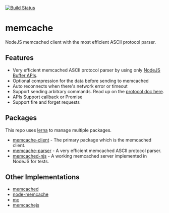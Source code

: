[![Build Status][travis-image]][travis-url]

# memcache

NodeJS memcached client with the most efficient ASCII protocol parser.

## Features

-   Very efficient memcached ASCII protocol parser by using only [NodeJS Buffer APIs](https://nodejs.org/api/buffer.html).
-   Optional compression for the data before sending to memcached
-   Auto reconnects when there's network error or timeout
-   Support sending arbitrary commands.  Read up on the [protocol doc here](https://github.com/memcached/memcached/blob/master/doc/protocol.txt).
-   APIs Support callback or Promise
-   Support fire and forget requests

## Packages

This repo uses [lerna](https://lernajs.io/) to manage multiple packages.

-   [memcache-client](packages/memcache-client) - The primary package which is the memcached client.
-   [memcache-parser](packages/memcache-parser) - A very efficient memcached ASCII protocol parser.
-   [memcached-njs](packages/memcached-njs) - A working memcached server implemented in NodeJS for tests.

## Other Implementations

-   [memcached](https://github.com/3rd-Eden/memcached)
-   [node-memcache](https://github.com/elbart/node-memcache)
-   [mc](http://overclocked.com/mc/)
-   [memcachejs](https://github.com/jketterl/memcachejs)

[travis-image]: https://travis-ci.org/jchip/memcache.svg?branch=master

[travis-url]: https://travis-ci.org/jchip/memcache
